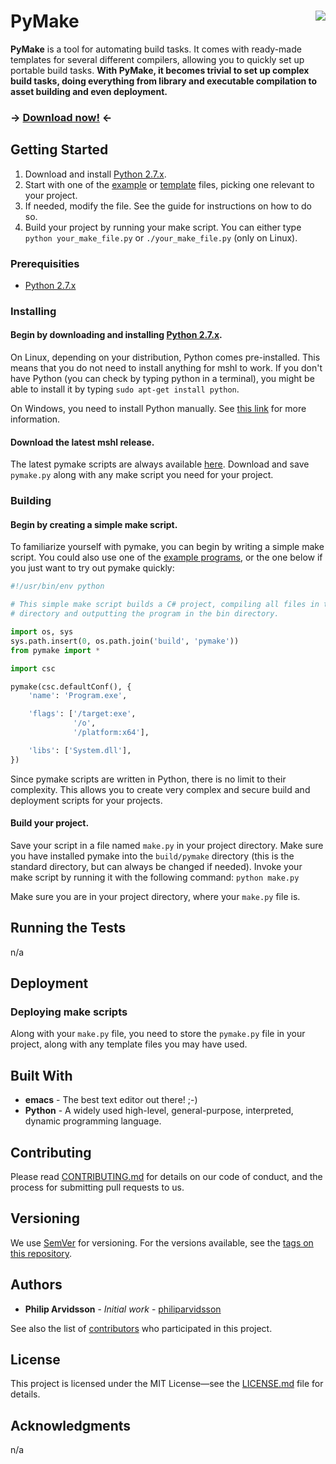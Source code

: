 # PyMake <img align="right" src="res/images/pymake-logo.png">

**PyMake** is a tool for automating build tasks. It comes with ready-made templates for several different compilers, allowing you to quickly set up portable build tasks. **With PyMake, it becomes trivial to set up complex build tasks, doing everything from library and executable compilation to asset building and even deployment.**

### -> [Download now!](https://github.com/philiparvidsson/pymake/releases/) <-

## Getting Started

1. Download and install [Python 2.7.x](https://www.python.org/downloads/).
2. Start with one of the [example](examples) or [template](templates) files, picking one relevant to your project.
3. If needed, modify the file. See the guide for instructions on how to do so.
3. Build your project by running your make script. You can either type `python your_make_file.py` or `./your_make_file.py` (only on Linux).

### Prerequisities

* [Python 2.7.x](https://wiki.python.org/moin/BeginnersGuide/Download)

### Installing

#### Begin by downloading and installing [Python 2.7.x](https://www.python.org/downloads/).
On Linux, depending on your distribution, Python comes pre-installed. This means that you do not need to install anything for mshl to work. If you don't have Python (you can check by typing python in a terminal), you might be able to install it by typing `sudo apt-get install python`.

On Windows, you need to install Python manually. See [this link](https://wiki.python.org/moin/BeginnersGuide/Download) for more information.

#### Download the latest mshl release.
The latest pymake scripts are always available [here](https://github.com/philiparvidsson/pymake/releases/). Download and save `pymake.py` along with any make script you need for your project.

### Building

#### Begin by creating a simple make script.
To familiarize yourself with pymake, you can begin by writing a simple make script. You could also use one of the [example programs](examples), or the one below if you just want to try out pymake quickly:

```python
#!/usr/bin/env python

# This simple make script builds a C# project, compiling all files in the src
# directory and outputting the program in the bin directory.

import os, sys
sys.path.insert(0, os.path.join('build', 'pymake'))
from pymake import *

import csc

pymake(csc.defaultConf(), {
    'name': 'Program.exe',

    'flags': ['/target:exe',
              '/o',
              '/platform:x64'],

    'libs': ['System.dll'],
})
```

Since pymake scripts are written in Python, there is no limit to their complexity. This allows you to create very complex and secure build and deployment scripts for your projects.

#### Build your project.
Save your script in a file named `make.py` in your project directory. Make sure you have installed pymake into the `build/pymake` directory (this is the standard directory, but can always be changed if needed). Invoke your make script by running it with the following command: `python make.py`

Make sure you are in your project directory, where your `make.py` file is.

## Running the Tests

n/a

## Deployment

### Deploying make scripts

Along with your `make.py` file, you need to store the `pymake.py` file in your project, along with any template files you may have used.

## Built With

* **emacs** - The best text editor out there! ;-)
* **Python** - A widely used high-level, general-purpose, interpreted, dynamic programming language.

## Contributing

Please read [CONTRIBUTING.md](CONTRIBUTING.md) for details on our code of conduct, and the process for submitting pull requests to us.

## Versioning

We use [SemVer](http://semver.org/) for versioning. For the versions available, see the [tags on this repository](https://github.com/philiparvidsson/pymake/tags). 

## Authors

* **Philip Arvidsson** - *Initial work* - [philiparvidsson](https://github.com/philiparvidsson)

See also the list of [contributors](https://github.com/philiparvidsson/pymake/contributors) who participated in this project.

## License

This project is licensed under the MIT License—see the [LICENSE.md](LICENSE.md) file for details.

## Acknowledgments

n/a
